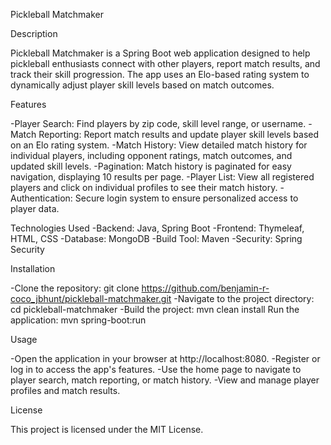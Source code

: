 Pickleball Matchmaker


Description

Pickleball Matchmaker is a Spring Boot web application designed to help pickleball enthusiasts connect with other players, report match results, and track their skill progression. The app uses an Elo-based rating system to dynamically adjust player skill levels based on match outcomes.  

Features

-Player Search: Find players by zip code, skill level range, or username.
-Match Reporting: Report match results and update player skill levels based on an Elo rating system.
-Match History: View detailed match history for individual players, including opponent ratings, match outcomes, and updated skill levels.
-Pagination: Match history is paginated for easy navigation, displaying 10 results per page.
-Player List: View all registered players and click on individual profiles to see their match history.
-Authentication: Secure login system to ensure personalized access to player data.

Technologies Used
-Backend: Java, Spring Boot
-Frontend: Thymeleaf, HTML, CSS
-Database: MongoDB
-Build Tool: Maven
-Security: Spring Security

Installation

-Clone the repository:
git clone https://github.com/benjamin-r-coco_jbhunt/pickleball-matchmaker.git
-Navigate to the project directory:
cd pickleball-matchmaker
-Build the project:
mvn clean install
Run the application:
mvn spring-boot:run

Usage

-Open the application in your browser at http://localhost:8080.
-Register or log in to access the app's features.
-Use the home page to navigate to player search, match reporting, or match history.
-View and manage player profiles and match results.


License

This project is licensed under the MIT License.
